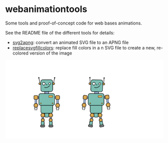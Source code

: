 # webanimationtools

Some tools and proof-of-concept code for web bases animations.

See the README file of the different tools for details:

* [svg2apng](./svg2apng): convert an animated SVG file to an APNG file
* [replacesvgfillcolors](./replacesvgfillcolors): replace fill colors in a n SVG file to create a new, re-colored version of the image

![Animated robot](./images/robot_a.png)
